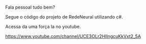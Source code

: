 Fala pessoal tudo bem?

Segue o código do projeto de RedeNeural utilizando c#.

Acessa da uma força la no youtube.

https://www.youtube.com/channel/UCE3OLr2HlIngcuKkVxt2_5A
